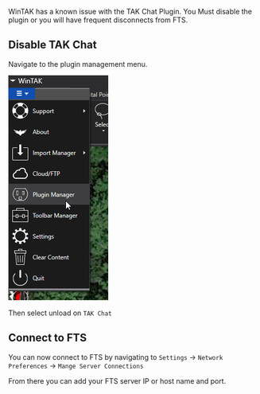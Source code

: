 WinTAK has a known issue with the TAK Chat Plugin.
You Must disable the plugin or you will have frequent disconnects from FTS.

## Disable TAK Chat
Navigate to the plugin management menu.

![FTS Logo](WinTAKPluginMenu.png)

Then select unload on `TAK Chat`

## Connect to FTS

You can now connect to FTS by navigating to `Settings` -> `Network Preferences` -> `Mange Server Connections`

From there you can add your FTS server IP or host name and port.
